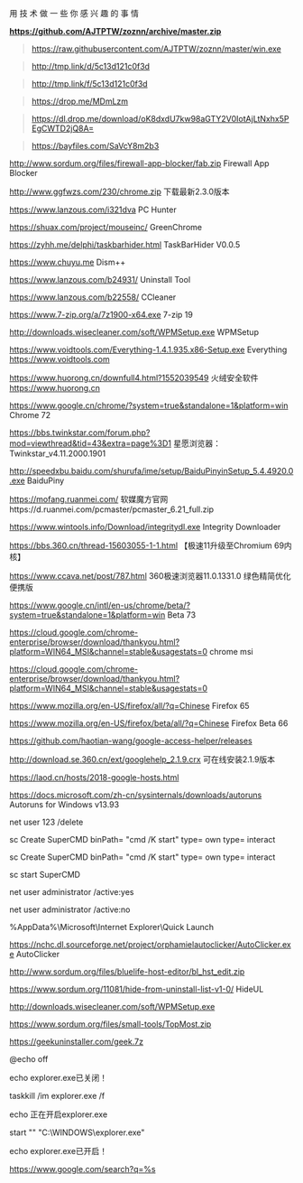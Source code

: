 用 技 术 做 一 些 你 感 兴 趣 的 事 情

**https://github.com/AJTPTW/zoznn/archive/master.zip**

> https://raw.githubusercontent.com/AJTPTW/zoznn/master/win.exe

> http://tmp.link/d/5c13d121c0f3d

> http://tmp.link/f/5c13d121c0f3d

> https://drop.me/MDmLzm

> https://dl.drop.me/download/oK8dxdU7kw98aGTY2V0IotAjLtNxhx5PEgCWTD2jQ8A=

> https://bayfiles.com/SaVcY8m2b3 


http://www.sordum.org/files/firewall-app-blocker/fab.zip Firewall App Blocker

http://www.ggfwzs.com/230/chrome.zip 下载最新2.3.0版本

https://www.lanzous.com/i321dva PC Hunter

https://shuax.com/project/mouseinc/ GreenChrome

https://zyhh.me/delphi/taskbarhider.html TaskBarHider V0.0.5

https://www.chuyu.me Dism++

https://www.lanzous.com/b24931/ Uninstall Tool

https://www.lanzous.com/b22558/ CCleaner

https://www.7-zip.org/a/7z1900-x64.exe 7-zip 19

http://downloads.wisecleaner.com/soft/WPMSetup.exe WPMSetup

https://www.voidtools.com/Everything-1.4.1.935.x86-Setup.exe Everything https://www.voidtools.com 

https://www.huorong.cn/downfull4.html?1552039549 火绒安全软件 https://www.huorong.cn 

https://www.google.cn/chrome/?system=true&standalone=1&platform=win Chrome 72

https://bbs.twinkstar.com/forum.php?mod=viewthread&tid=43&extra=page%3D1 星愿浏览器：Twinkstar_v4.11.2000.1901

http://speedxbu.baidu.com/shurufa/ime/setup/BaiduPinyinSetup_5.4.4920.0.exe BaiduPiny

https://mofang.ruanmei.com/ 软媒魔方官网https://d.ruanmei.com/pcmaster/pcmaster_6.21_full.zip

https://www.wintools.info/Download/integritydl.exe  Integrity Downloader

https://bbs.360.cn/thread-15603055-1-1.html  【极速11升级至Chromium 69内核】

https://www.ccava.net/post/787.html 360极速浏览器11.0.1331.0 绿色精简优化便携版

https://www.google.cn/intl/en-us/chrome/beta/?system=true&standalone=1&platform=win Beta 73

https://cloud.google.com/chrome-enterprise/browser/download/thankyou.html?platform=WIN64_MSI&channel=stable&usagestats=0 chrome msi

https://cloud.google.com/chrome-enterprise/browser/download/thankyou.html?platform=WIN64_MSI&channel=stable&usagestats=0

https://www.mozilla.org/en-US/firefox/all/?q=Chinese Firefox 65

https://www.mozilla.org/en-US/firefox/beta/all/?q=Chinese Firefox Beta 66

https://github.com/haotian-wang/google-access-helper/releases

 http://download.se.360.cn/ext/googlehelp_2.1.9.crx 可在线安装2.1.9版本

https://laod.cn/hosts/2018-google-hosts.html

https://docs.microsoft.com/zh-cn/sysinternals/downloads/autoruns Autoruns for Windows v13.93

net user 123 /delete

sc Create SuperCMD binPath= "cmd /K start" type= own type= interact

sc Create SuperCMD binPath= "cmd /K start" type= own type= interact

sc start SuperCMD 

net user administrator /active:yes

net user administrator /active:no 

%AppData%\Microsoft\Internet Explorer\Quick Launch

https://nchc.dl.sourceforge.net/project/orphamielautoclicker/AutoClicker.exe AutoClicker

http://www.sordum.org/files/bluelife-host-editor/bl_hst_edit.zip

https://www.sordum.org/11081/hide-from-uninstall-list-v1-0/ HideUL

http://downloads.wisecleaner.com/soft/WPMSetup.exe

https://www.sordum.org/files/small-tools/TopMost.zip

https://geekuninstaller.com/geek.7z

@echo off

echo explorer.exe已关闭！

taskkill /im explorer.exe /f

echo 正在开启explorer.exe

start "" "C:\WINDOWS\explorer.exe"

echo explorer.exe已开启！


https://www.google.com/search?q=%s








